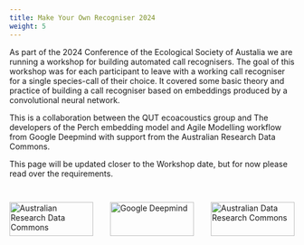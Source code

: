 ```yaml
---
title: Make Your Own Recogniser 2024
weight: 5
---
```


As part of the 2024 Conference of the Ecological Society of Austalia we are running 
a workshop for building automated call recognisers. The goal of this workshop was for 
each participant to leave with a working call recogniser for a single species-call of 
their choice. It covered some basic theory and practice of building a call recogniser 
based on embeddings produced by a convolutional neural network. 

This is a collaboration between the QUT ecoacoustics group and The developers of the 
Perch embedding model and Agile Modelling workflow from Google Deepmind with support 
from the Australian Research Data Commons.  

This page will be updated closer to the Workshop date, but for now please read over 
the requirements.

<div style="display: flex; gap: 30px; justify-content: space-between; padding: 2em 0em 2em 0em">
   <div style="width: 33%; height: 60px;">
       <img src="/images/ARDC_logo_RGB-250x82.png" alt="Australian Research Data Commons" 
       style="width: 100%; height: 100%; object-fit: contain;">
   </div>
   <div style="width: 33%; height: 60px;">
       <img src="/images/Google_DeepMind_logo.svg" alt="Google Deepmind" style="width: 100%; 
       height: 100%; object-fit: contain;">
   </div>
   <div style="width: 33%; height: 60px;">
       <img src="/images/QUT-logo-–-Blue-–-RGB-–-PNG-110x110.png" alt="Australian 
       Data Research Commons" style="width: 100%; height: 100%; object-fit: contain;">
   </div>
</div>
